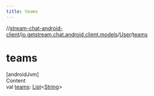 ```yaml
---
title: teams
---
```

//[stream-chat-android-client](../../../index.md)/[io.getstream.chat.android.client.models](../index.md)/[User](index.md)/[teams](teams.md)



# teams  
[androidJvm]  
Content  
val [teams](teams.md): [List](https://kotlinlang.org/api/latest/jvm/stdlib/kotlin.collections/-list/index.html)&lt;[String](https://kotlinlang.org/api/latest/jvm/stdlib/kotlin/-string/index.html)&gt;  



